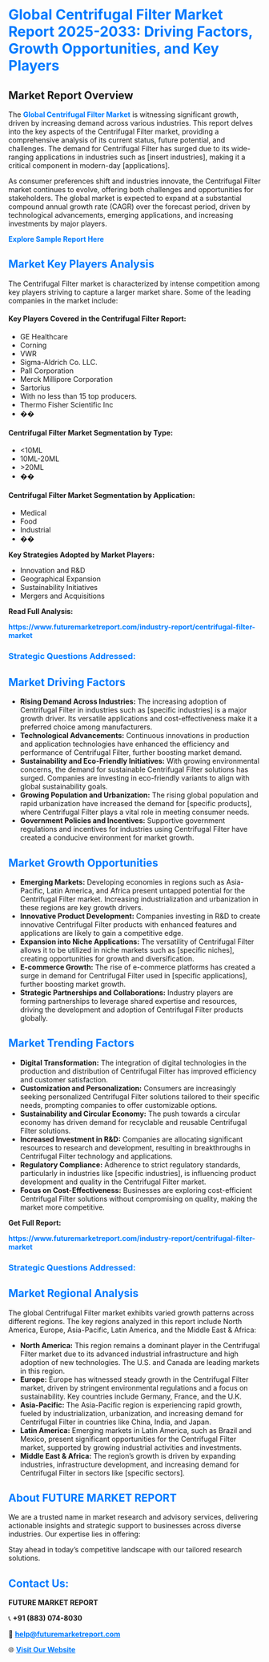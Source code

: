 <h1 style="color: #007BFF;">Global Centrifugal Filter Market Report 2025-2033: Driving Factors, Growth Opportunities, and Key Players</h1>

<section id="overview">
<h2>Market Report Overview</h2>
<p>The <a href="https://www.futuremarketreport.com/industry-report/centrifugal-filter-market" style="color: #007BFF; text-decoration: none;"><strong>Global Centrifugal Filter Market</strong></a> is witnessing significant growth, driven by increasing demand across various industries. This report delves into the key aspects of the Centrifugal Filter market, providing a comprehensive analysis of its current status, future potential, and challenges. The demand for Centrifugal Filter has surged due to its wide-ranging applications in industries such as [insert industries], making it a critical component in modern-day [applications].</p>
<p>As consumer preferences shift and industries innovate, the Centrifugal Filter market continues to evolve, offering both challenges and opportunities for stakeholders. The global market is expected to expand at a substantial compound annual growth rate (CAGR) over the forecast period, driven by technological advancements, emerging applications, and increasing investments by major players.</p>
</section>

<section id="overview">
<p><a href="https://www.futuremarketreport.com/request-sample/reportId=113630" style="color: #007BFF; text-decoration: none;"><strong>Explore Sample Report Here</strong></a></p>
</section>

<section id="key-players">
<h2 style="color: #007BFF;">Market Key Players Analysis</h2>
<p>The Centrifugal Filter market is characterized by intense competition among key players striving to capture a larger market share. Some of the leading companies in the market include:</p>
<h4>Key Players Covered in the Centrifugal Filter Report:</h4>
<ul><li>GE Healthcare</li><li>Corning</li><li>VWR</li><li>Sigma-Aldrich Co. LLC.</li><li>Pall Corporation</li><li>Merck Millipore Corporation</li><li>Sartorius</li><li>With no less than 15 top producers.</li><li>Thermo Fisher Scientific Inc</li><li>��</li></ul>
<h4>Centrifugal Filter Market Segmentation by Type:</h4>
<ul><li>&lt;10ML</li><li>10ML-20ML</li><li>&gt;20ML</li><li>��</li></ul>

<h4>Centrifugal Filter Market Segmentation by Application:</h4>
<ul><li>Medical</li><li>Food</li><li>Industrial</li><li>��</li></ul>
<p><strong>Key Strategies Adopted by Market Players:</strong></p>
<ul>
<li>Innovation and R&D</li>
<li>Geographical Expansion</li>
<li>Sustainability Initiatives</li>
<li>Mergers and Acquisitions</li>
</ul>
</section>

<section>
<p><strong>Read Full Analysis: </strong></p><a href="https://www.futuremarketreport.com/industry-report/centrifugal-filter-market" style="color: #007BFF; text-decoration: none;"><strong>https://www.futuremarketreport.com/industry-report/centrifugal-filter-market</strong></a>
<h3 style="color: #007BFF;">Strategic Questions Addressed:</h3>
</section>

<section id="driving-factors">
<h2 style="color: #007BFF;">Market Driving Factors</h2>
<ul>
<li><strong>Rising Demand Across Industries:</strong> The increasing adoption of Centrifugal Filter in industries such as [specific industries] is a major growth driver. Its versatile applications and cost-effectiveness make it a preferred choice among manufacturers.</li>
<li><strong>Technological Advancements:</strong> Continuous innovations in production and application technologies have enhanced the efficiency and performance of Centrifugal Filter, further boosting market demand.</li>
<li><strong>Sustainability and Eco-Friendly Initiatives:</strong> With growing environmental concerns, the demand for sustainable Centrifugal Filter solutions has surged. Companies are investing in eco-friendly variants to align with global sustainability goals.</li>
<li><strong>Growing Population and Urbanization:</strong> The rising global population and rapid urbanization have increased the demand for [specific products], where Centrifugal Filter plays a vital role in meeting consumer needs.</li>
<li><strong>Government Policies and Incentives:</strong> Supportive government regulations and incentives for industries using Centrifugal Filter have created a conducive environment for market growth.</li>
</ul>
</section>

<section id="growth-opportunities">
<h2 style="color: #007BFF;">Market Growth Opportunities</h2>
<ul>
<li><strong>Emerging Markets:</strong> Developing economies in regions such as Asia-Pacific, Latin America, and Africa present untapped potential for the Centrifugal Filter market. Increasing industrialization and urbanization in these regions are key growth drivers.</li>
<li><strong>Innovative Product Development:</strong> Companies investing in R&D to create innovative Centrifugal Filter products with enhanced features and applications are likely to gain a competitive edge.</li>
<li><strong>Expansion into Niche Applications:</strong> The versatility of Centrifugal Filter allows it to be utilized in niche markets such as [specific niches], creating opportunities for growth and diversification.</li>
<li><strong>E-commerce Growth:</strong> The rise of e-commerce platforms has created a surge in demand for Centrifugal Filter used in [specific applications], further boosting market growth.</li>
<li><strong>Strategic Partnerships and Collaborations:</strong> Industry players are forming partnerships to leverage shared expertise and resources, driving the development and adoption of Centrifugal Filter products globally.</li>
</ul>
</section>

<section id="trending-factors">
<h2 style="color: #007BFF;">Market Trending Factors</h2>
<ul>
<li><strong>Digital Transformation:</strong> The integration of digital technologies in the production and distribution of Centrifugal Filter has improved efficiency and customer satisfaction.</li>
<li><strong>Customization and Personalization:</strong> Consumers are increasingly seeking personalized Centrifugal Filter solutions tailored to their specific needs, prompting companies to offer customizable options.</li>
<li><strong>Sustainability and Circular Economy:</strong> The push towards a circular economy has driven demand for recyclable and reusable Centrifugal Filter solutions.</li>
<li><strong>Increased Investment in R&D:</strong> Companies are allocating significant resources to research and development, resulting in breakthroughs in Centrifugal Filter technology and applications.</li>
<li><strong>Regulatory Compliance:</strong> Adherence to strict regulatory standards, particularly in industries like [specific industries], is influencing product development and quality in the Centrifugal Filter market.</li>
<li><strong>Focus on Cost-Effectiveness:</strong> Businesses are exploring cost-efficient Centrifugal Filter solutions without compromising on quality, making the market more competitive.</li>
</ul>
</section>

<section>
<p><strong>Get Full Report: </strong></p><a href="https://www.futuremarketreport.com/industry-report/centrifugal-filter-market" style="color: #007BFF; text-decoration: none;"><strong>https://www.futuremarketreport.com/industry-report/centrifugal-filter-market</strong></a>
<h3 style="color: #007BFF;">Strategic Questions Addressed:</h3>
</section>


<section id="regional-analysis">
<h2 style="color: #007BFF;">Market Regional Analysis</h2>
<p>The global Centrifugal Filter market exhibits varied growth patterns across different regions. The key regions analyzed in this report include North America, Europe, Asia-Pacific, Latin America, and the Middle East & Africa:</p>
<ul>
<li><strong>North America:</strong> This region remains a dominant player in the Centrifugal Filter market due to its advanced industrial infrastructure and high adoption of new technologies. The U.S. and Canada are leading markets in this region.</li>
<li><strong>Europe:</strong> Europe has witnessed steady growth in the Centrifugal Filter market, driven by stringent environmental regulations and a focus on sustainability. Key countries include Germany, France, and the U.K.</li>
<li><strong>Asia-Pacific:</strong> The Asia-Pacific region is experiencing rapid growth, fueled by industrialization, urbanization, and increasing demand for Centrifugal Filter in countries like China, India, and Japan.</li>
<li><strong>Latin America:</strong> Emerging markets in Latin America, such as Brazil and Mexico, present significant opportunities for the Centrifugal Filter market, supported by growing industrial activities and investments.</li>
<li><strong>Middle East & Africa:</strong> The region’s growth is driven by expanding industries, infrastructure development, and increasing demand for Centrifugal Filter in sectors like [specific sectors].</li>
</ul>
</section>

<footer>
<h2 style="color: #007BFF;">About FUTURE MARKET REPORT</h2>
<p>We are a trusted name in market research and advisory services, delivering actionable insights and strategic support to businesses across diverse industries. Our expertise lies in offering:</p>

<p>Stay ahead in today’s competitive landscape with our tailored research solutions.</p>

<h2 style="color: #007BFF;">Contact Us:</h2>
<p><strong>FUTURE MARKET REPORT</strong></p>
<p>📞 <strong>+91 (883) 074-8030</strong></p>
<p>📧 <strong><a href="mailto:help@futuremarketreport.com" style="color: #007BFF;">help@futuremarketreport.com</a></strong></p>
<p>🌐 <strong><a href="https://www.futuremarketreport.com/" style="color: #007BFF;">Visit Our Website</a></strong></p>
</footer>